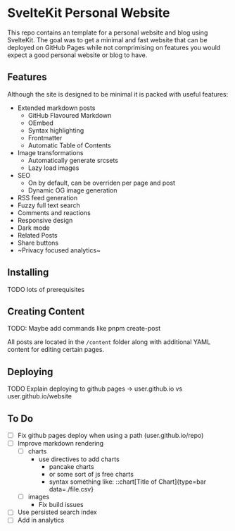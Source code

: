 # SvelteKit Personal Website
This repo contains an template for a personal website and blog using SvelteKit. The goal was to get a minimal and fast website that can be deployed on GitHub Pages while not comprimising on features you would expect a good personal website or blog to have.

## Features
Although the site is designed to be minimal it is packed with useful features:
- Extended markdown posts
  - GitHub Flavoured Markdown
  - OEmbed
  - Syntax highlighting
  - Frontmatter
  - Automatic Table of Contents
- Image transformations
  - Automatically generate srcsets
  - Lazy load images
- SEO
  - On by default, can be overriden per page and post
  - Dynamic OG image generation
- RSS feed generation
- Fuzzy full text search
- Comments and reactions
- Responsive design
- Dark mode
- Related Posts
- Share buttons
- ~Privacy focused analytics~

## Installing
TODO lots of prerequisites

## Creating Content
TODO: Maybe add commands like pnpm create-post

All posts are located in the `/content` folder along with additional YAML content for editing certain pages.

## Deploying
TODO
Explain deploying to github pages -> user.github.io vs user.github.io/website

## To Do
- [ ] Fix github pages deploy when using a path (user.github.io/repo)
- [ ] Improve markdown rendering
  - [ ] charts
    - use directives to add charts
      - pancake charts
      - or some sort of js free charts
      - syntax something like:
        ::chart[Title of Chart]{type=bar data=./file.csv}
  - [ ] images
    - Fix build issues
- [ ] Use persisted search index
- [ ] Add in analytics